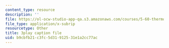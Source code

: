 ```yaml
---
content_type: resource
description: ''
file: https://ol-ocw-studio-app-qa.s3.amazonaws.com/courses/5-60-thermodynamics-kinetics-spring-2008/b9cbfb21c3fc5d31912531e1a2cc77ac_U2BNmEnry6E.vtt
file_type: application/x-subrip
resourcetype: Other
title: 3play caption file
uid: b9cbfb21-c3fc-5d31-9125-31e1a2cc77ac
---
```

